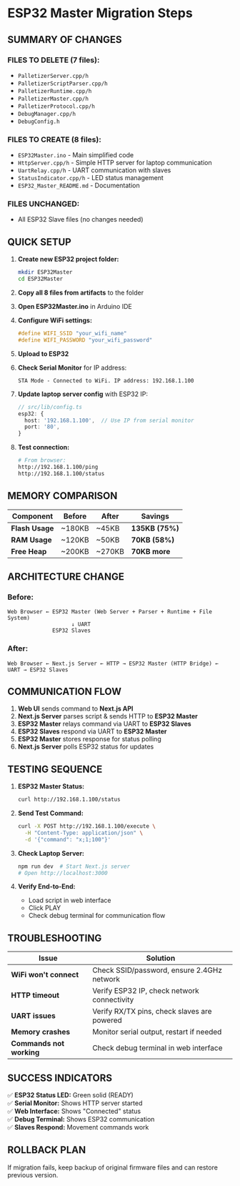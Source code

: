 # ESP32 Master Migration Steps

## SUMMARY OF CHANGES

### **FILES TO DELETE (7 files):**
- `PalletizerServer.cpp/h` 
- `PalletizerScriptParser.cpp/h`
- `PalletizerRuntime.cpp/h` 
- `PalletizerMaster.cpp/h`
- `PalletizerProtocol.cpp/h`
- `DebugManager.cpp/h`
- `DebugConfig.h`

### **FILES TO CREATE (8 files):**
- `ESP32Master.ino` - Main simplified code
- `HttpServer.cpp/h` - Simple HTTP server for laptop communication
- `UartRelay.cpp/h` - UART communication with slaves
- `StatusIndicator.cpp/h` - LED status management
- `ESP32_Master_README.md` - Documentation

### **FILES UNCHANGED:**
- All ESP32 Slave files (no changes needed)

## QUICK SETUP

1. **Create new ESP32 project folder:**
   ```bash
   mkdir ESP32Master
   cd ESP32Master
   ```

2. **Copy all 8 files from artifacts** to the folder

3. **Open ESP32Master.ino** in Arduino IDE

4. **Configure WiFi settings:**
   ```cpp
   #define WIFI_SSID "your_wifi_name"
   #define WIFI_PASSWORD "your_wifi_password"
   ```

5. **Upload to ESP32**

6. **Check Serial Monitor** for IP address:
   ```
   STA Mode - Connected to WiFi. IP address: 192.168.1.100
   ```

7. **Update laptop server config** with ESP32 IP:
   ```typescript
   // src/lib/config.ts
   esp32: {
     host: '192.168.1.100',  // Use IP from serial monitor
     port: '80',
   }
   ```

8. **Test connection:**
   ```bash
   # From browser:
   http://192.168.1.100/ping
   http://192.168.1.100/status
   ```

## MEMORY COMPARISON

| Component | Before | After | Savings |
|-----------|--------|-------|---------|
| **Flash Usage** | ~180KB | ~45KB | **135KB (75%)** |
| **RAM Usage** | ~120KB | ~50KB | **70KB (58%)** |
| **Free Heap** | ~200KB | ~270KB | **70KB more** |

## ARCHITECTURE CHANGE

### **Before:**
```
Web Browser ← ESP32 Master (Web Server + Parser + Runtime + File System)
                    ↓ UART
              ESP32 Slaves
```

### **After:**  
```
Web Browser ← Next.js Server ← HTTP → ESP32 Master (HTTP Bridge) ← UART → ESP32 Slaves
```

## COMMUNICATION FLOW

1. **Web UI** sends command to **Next.js API**
2. **Next.js Server** parses script & sends HTTP to **ESP32 Master**
3. **ESP32 Master** relays command via UART to **ESP32 Slaves**  
4. **ESP32 Slaves** respond via UART to **ESP32 Master**
5. **ESP32 Master** stores response for status polling
6. **Next.js Server** polls ESP32 status for updates

## TESTING SEQUENCE

1. **ESP32 Master Status:**
   ```bash
   curl http://192.168.1.100/status
   ```

2. **Send Test Command:**
   ```bash
   curl -X POST http://192.168.1.100/execute \
     -H "Content-Type: application/json" \
     -d '{"command": "x;1;100"}'
   ```

3. **Check Laptop Server:**
   ```bash
   npm run dev  # Start Next.js server
   # Open http://localhost:3000
   ```

4. **Verify End-to-End:**
   - Load script in web interface
   - Click PLAY
   - Check debug terminal for communication flow

## TROUBLESHOOTING

| Issue | Solution |
|-------|----------|
| **WiFi won't connect** | Check SSID/password, ensure 2.4GHz network |
| **HTTP timeout** | Verify ESP32 IP, check network connectivity |
| **UART issues** | Verify RX/TX pins, check slaves are powered |
| **Memory crashes** | Monitor serial output, restart if needed |
| **Commands not working** | Check debug terminal in web interface |

## SUCCESS INDICATORS

✅ **ESP32 Status LED:** Green solid (READY)  
✅ **Serial Monitor:** Shows HTTP server started  
✅ **Web Interface:** Shows "Connected" status  
✅ **Debug Terminal:** Shows ESP32 communication  
✅ **Slaves Respond:** Movement commands work

## ROLLBACK PLAN

If migration fails, keep backup of original firmware files and can restore previous version.